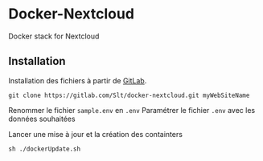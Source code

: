 # Docker-Nextcloud

Docker stack for Nextcloud

## Installation
Installation des fichiers à partir de [GitLab](https://gitlab.com/Slt/docker-nextcloud).

```
git clone https://gitlab.com/Slt/docker-nextcloud.git myWebSiteName
```

Renommer le fichier ``sample.env`` en ``.env``
Paramétrer le fichier ``.env`` avec les données souhaitées

Lancer une mise à jour et la création des containters

```
sh ./dockerUpdate.sh
```
